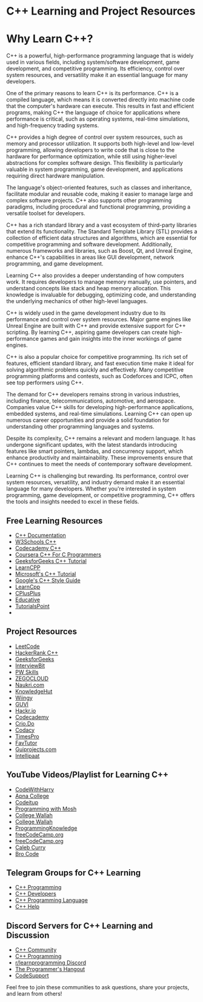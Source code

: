 # C++ Learning and Project Resources

# Why Learn C++?

C++ is a powerful, high-performance programming language that is widely used in various fields, including system/software development, game development, and competitive programming. Its efficiency, control over system resources, and versatility make it an essential language for many developers.

One of the primary reasons to learn C++ is its performance. C++ is a compiled language, which means it is converted directly into machine code that the computer's hardware can execute. This results in fast and efficient programs, making C++ the language of choice for applications where performance is critical, such as operating systems, real-time simulations, and high-frequency trading systems.

C++ provides a high degree of control over system resources, such as memory and processor utilization. It supports both high-level and low-level programming, allowing developers to write code that is close to the hardware for performance optimization, while still using higher-level abstractions for complex software design. This flexibility is particularly valuable in system programming, game development, and applications requiring direct hardware manipulation.

The language's object-oriented features, such as classes and inheritance, facilitate modular and reusable code, making it easier to manage large and complex software projects. C++ also supports other programming paradigms, including procedural and functional programming, providing a versatile toolset for developers.

C++ has a rich standard library and a vast ecosystem of third-party libraries that extend its functionality. The Standard Template Library (STL) provides a collection of efficient data structures and algorithms, which are essential for competitive programming and software development. Additionally, numerous frameworks and libraries, such as Boost, Qt, and Unreal Engine, enhance C++'s capabilities in areas like GUI development, network programming, and game development.

Learning C++ also provides a deeper understanding of how computers work. It requires developers to manage memory manually, use pointers, and understand concepts like stack and heap memory allocation. This knowledge is invaluable for debugging, optimizing code, and understanding the underlying mechanics of other high-level languages.

C++ is widely used in the game development industry due to its performance and control over system resources. Major game engines like Unreal Engine are built with C++ and provide extensive support for C++ scripting. By learning C++, aspiring game developers can create high-performance games and gain insights into the inner workings of game engines.

C++ is also a popular choice for competitive programming. Its rich set of features, efficient standard library, and fast execution time make it ideal for solving algorithmic problems quickly and effectively. Many competitive programming platforms and contests, such as Codeforces and ICPC, often see top performers using C++.

The demand for C++ developers remains strong in various industries, including finance, telecommunications, automotive, and aerospace. Companies value C++ skills for developing high-performance applications, embedded systems, and real-time simulations. Learning C++ can open up numerous career opportunities and provide a solid foundation for understanding other programming languages and systems.

Despite its complexity, C++ remains a relevant and modern language. It has undergone significant updates, with the latest standards introducing features like smart pointers, lambdas, and concurrency support, which enhance productivity and maintainability. These improvements ensure that C++ continues to meet the needs of contemporary software development.

Learning C++ is challenging but rewarding. Its performance, control over system resources, versatility, and industry demand make it an essential language for many developers. Whether you're interested in system programming, game development, or competitive programming, C++ offers the tools and insights needed to excel in these fields.

## Free Learning Resources
- [C++ Documentation](https://cplusplus.com/doc/tutorial/)
- [W3Schools C++](https://www.w3schools.com/cpp/)
- [Codecademy C++](https://www.codecademy.com/learn/learn-c-plus-plus)
- [Coursera C++ For C Programmers](https://www.coursera.org/learn/c-plus-plus-a)
- [GeeksforGeeks C++ Tutorial](https://www.geeksforgeeks.org/c-plus-plus/)
- [LearnCPP](https://www.learncpp.com/)
- [Microsoft's C++ Tutorial](https://docs.microsoft.com/en-us/cpp/cpp/?view=msvc-160)
- [Google's C++ Style Guide](https://google.github.io/styleguide/cppguide.html)
- [LearnCpp](https://www.learncpp.com/)
- [CPlusPlus](https://cplusplus.com/doc/tutorial/)
- [Educative](https://www.educative.io/courses/learn-cpp-from-scratch)
- [TutorialsPoint](https://www.tutorialspoint.com/cplusplus/index.htm)
- 
## Project Resources
- [LeetCode](https://leetcode.com/problemset/all/?topicSlugs=array&difficulty=Easy&difficulty=Medium&difficulty=Hard)
- [HackerRank C++](https://www.hackerrank.com/domains/cpp)
- [GeeksforGeeks](https://www.geeksforgeeks.org/top-50-cpp-project-ideas-for-beginners-advanced/)
- [InterviewBit](https://www.interviewbit.com/blog/cpp-projects/)
- [PW Skills](https://pwskills.com/blog/top-31-c-project-ideas-for-beginners-advanced/)
- [ZEGOCLOUD](https://www.zegocloud.com/blog/cpp-projects)
- [Naukri.com](https://www.naukri.com/code360/library/cpp-projects-for-beginners)
- [KnowledgeHut](https://www.knowledgehut.com/blog/programming/c-plus-plus-projects)
- [Wiingy](https://wiingy.com/blog/best-cpp-projects/)
- [GUVI](https://www.guvi.in/blog/c-plus-plus-project-ideas/)
- [Hackr.io](https://hackr.io/blog/cpp-projects)
- [Codecademy](https://www.codecademy.com/projects/language/c-plus-plus)
- [Crio.Do](https://www.crio.do/projects/category/cpp-projects/)
- [Codacy](https://blog.codacy.com/cpp-open-source-projects)
- [TimesPro](https://timespro.com/blog/top-c-project-ideas-for-beginners-and-experts-2024)
- [FavTutor](https://favtutor.com/blogs/cpp-projects-for-beginners)
- [Guiprojects.com](https://guiprojects.com/top-10-final-year-dsa-using-cpp-project-ideas/)
- [Intellipaat](https://intellipaat.com/blog/cpp-projects/)

## YouTube Videos/Playlist for Learning C++
- [CodeWithHarry](https://youtube.com/playlist?list=PLu0W_9lII9agpFUAlPFe_VNSlXW5uE0YL&si=7iLEvY0PGw7bpUgS)
- [Apna College](https://youtube.com/playlist?list=PLfqMhTWNBTe0b2nM6JHVCnAkhQRGiZMSJ&si=EPK1DBGA_DE1gCwC)
- [Codeitup](https://youtube.com/playlist?list=PLmRclvVt5DtlXMvqL0zDqQu9Cvy6rsmd4&si=BKWOCPi1wYHjICxs)
- [Programming with Mosh](https://youtu.be/ZzaPdXTrSb8?si=Shg1HxTdjmyFGzaC)
- [College Wallah](https://youtube.com/playlist?list=PLxgZQoSe9cg0df_GxVjz3DD_Gck5tMXAd&si=Y6X-gpsk0gKAFKzr)
- [College Wallah](https://youtu.be/e7sAf4SbS_g?si=KGK_XvoqT8gVaAZY)
- [ProgrammingKnowledge](https://youtube.com/playlist?list=PLS1QulWo1RIYSyC6w2-rDssprPrEsgtVK&si=eolyTPbhYZT_AZIE)
- [freeCodeCamp.org](https://youtu.be/8jLOx1hD3_o?si=yZQ_hqvtN5kEmfA1)
- [freeCodeCamp.org](https://youtu.be/vLnPwxZdW4Y?si=7XnFyB6LQVqKvQ_U)
- [Caleb Curry](https://youtube.com/playlist?list=PL_c9BZzLwBRJVJsIfe97ey45V4LP_HXiG&si=mhhcAmWlynI_oZwP)
- [Bro Code](https://youtube.com/playlist?list=PLZPZq0r_RZOMHoXIcxze_lP97j2Ase2on&si=_xuadSMMNf0vSDD9)
 
## Telegram Groups for C++ Learning
- [C++ Programming](https://t.me/cpp_programming)
- [C++ Developers](https://t.me/cpp_dev)
- [C++ Programming Language](https://t.me/cpp_programming_language)
- [C++ Help](https://t.me/cpp_help)

## Discord Servers for C++ Learning and Discussion
- [C++ Community](https://discord.gg/cpp)
- [C++ Programming](https://discord.gg/YMJGPYw)
- [r/learnprogramming Discord](https://discord.gg/learnprogramming)
- [The Programmer's Hangout](https://discord.gg/programming)
- [CodeSupport](https://discord.gg/CodeSupport)

Feel free to join these communities to ask questions, share your projects, and learn from others!
